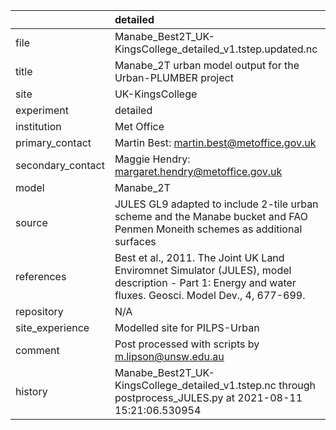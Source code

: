 |                   | detailed                                                                                                                                                |
|:------------------|:--------------------------------------------------------------------------------------------------------------------------------------------------------|
| file              | Manabe_Best2T_UK-KingsCollege_detailed_v1.tstep.updated.nc                                                                                              |
| title             | Manabe_2T urban model output for the Urban-PLUMBER project                                                                                              |
| site              | UK-KingsCollege                                                                                                                                         |
| experiment        | detailed                                                                                                                                                |
| institution       | Met Office                                                                                                                                              |
| primary_contact   | Martin Best: martin.best@metoffice.gov.uk                                                                                                               |
| secondary_contact | Maggie Hendry: margaret.hendry@metoffice.gov.uk                                                                                                         |
| model             | Manabe_2T                                                                                                                                               |
| source            | JULES GL9 adapted to include 2-tile urban scheme and the Manabe bucket and FAO Penmen Moneith schemes as additional surfaces                            |
| references        | Best et al., 2011. The Joint UK Land Enviromnet Simulator (JULES), model description - Part 1: Energy and water fluxes. Geosci. Model Dev., 4, 677-699. |
| repository        | N/A                                                                                                                                                     |
| site_experience   | Modelled site for PILPS-Urban                                                                                                                           |
| comment           | Post processed with scripts by m.lipson@unsw.edu.au                                                                                                     |
| history           | Manabe_Best2T_UK-KingsCollege_detailed_v1.tstep.nc through postprocess_JULES.py at 2021-08-11 15:21:06.530954                                           |
